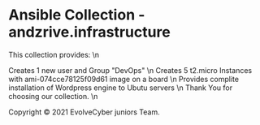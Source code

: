 # Ansible Collection - andzrive.infrastructure

This collection provides: \n

Creates 1 new user and Group "DevOps" \n
Creates 5 t2.micro Instances with ami-074cce78125f09d61 image on a board \n
Provides complite installation of Wordpress engine to Ubutu servers \n
Thank You for choosing our collection. \n

Copyright © 2021 EvolveCyber juniors Team.



